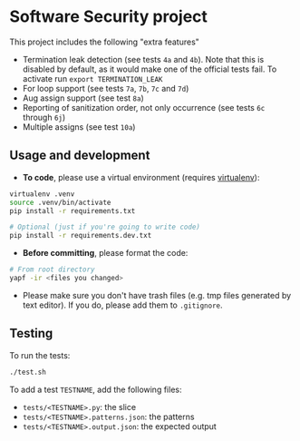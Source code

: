 # Software Security project

This project includes the following "extra features"
- Termination leak detection (see tests `4a` and `4b`). Note that this is disabled
by default, as it would make one of the official tests fail. To activate run `export TERMINATION_LEAK`
- For loop support (see tests `7a`, `7b`, `7c` and `7d`)
- Aug assign support (see test `8a`)
- Reporting of sanitization order, not only occurrence (see tests `6c` through `6j`)
- Multiple assigns (see test `10a`)

## Usage and development

- **To code**, please use a virtual environment (requires [virtualenv](https://virtualenv.pypa.io/en/latest/)):

```bash
virtualenv .venv
source .venv/bin/activate
pip install -r requirements.txt

# Optional (just if you're going to write code)
pip install -r requirements.dev.txt
```

- **Before committing**, please format the code:

```bash
# From root directory
yapf -ir <files you changed>
```

- Please make sure you don't have trash files (e.g. tmp files generated by
text editor). If you do, please add them to `.gitignore`.

## Testing

To run the tests:

```bash
./test.sh
```

To add a test `TESTNAME`, add the following files:

- `tests/<TESTNAME>.py`: the slice
- `tests/<TESTNAME>.patterns.json`: the patterns
- `tests/<TESTNAME>.output.json`: the expected output

